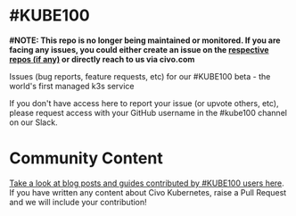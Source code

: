 # #KUBE100

**#NOTE: This repo is no longer being maintained or monitored. If you are facing any issues, you could either create an issue on the [respective repos (if any)](https://github.com/orgs/civo/repositories) or directly reach to us via civo.com**

Issues (bug reports, feature requests, etc) for our #KUBE100 beta - the world's first managed k3s service

If you don't have access here to report your issue (or upvote others, etc), please request access with your GitHub username in the #kube100 channel on our Slack.

# Community Content

[Take a look at blog posts and guides contributed by #KUBE100 users here](https://github.com/civo/kube100/blob/master/community-content.md). If you have written any content about Civo Kubernetes, raise a Pull Request and we will include your contribution!
